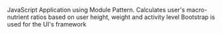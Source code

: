 JavaScript Application using Module Pattern.
Calculates user's macro-nutrient ratios based on user height, weight and activity level
Bootstrap is used for the UI's framework
